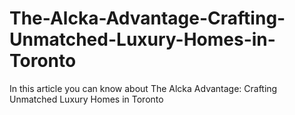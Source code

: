 # The-Alcka-Advantage-Crafting-Unmatched-Luxury-Homes-in-Toronto
In this article you can know about The Alcka Advantage: Crafting Unmatched Luxury Homes in Toronto
